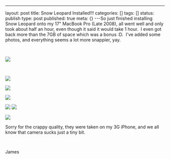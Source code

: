 ---
layout: post
title: Snow Leopard Installed!!!
categories: []
tags: []
status: publish
type: post
published: true
meta: {}
---So just finished installing Snow Leopard onto my 17" MacBook Pro (Late 2008), all went well and only took about half an hour, even though it said it would take 1 hour.  I even got back more than the 7GB of space which was a bonus :D.  I've added some photos, and everything seems a lot more snappier, yay.

 

![](/static/4f331d1f8754c7ec090e554a/50fe1c99e4b01c920a89f452/50fe1c99e4b01c920a89f47d/1251424093717/IMG_0157.JPG/1000w)

 

![](/static/4f331d1f8754c7ec090e554a/50fe1c99e4b01c920a89f452/50fe1c99e4b01c920a89f47e/1251423581167/IMG_0159.JPG/1000w)

![](/static/4f331d1f8754c7ec090e554a/50fe1c99e4b01c920a89f452/50fe1c99e4b01c920a89f47f/1251423581183/IMG_0160.JPG/1000w)

![](/static/4f331d1f8754c7ec090e554a/50fe1c99e4b01c920a89f452/50fe1c99e4b01c920a89f480/1251423581203/IMG_0161.JPG/1000w)

![](/static/4f331d1f8754c7ec090e554a/50fe1c99e4b01c920a89f452/50fe1c99e4b01c920a89f481/1251423581217/IMG_0162.JPG/1000w)
![](/static/4f331d1f8754c7ec090e554a/50fe1c99e4b01c920a89f452/50fe1c99e4b01c920a89f482/1251423581237/IMG_0163.JPG/1000w)

![](/static/4f331d1f8754c7ec090e554a/50fe1c99e4b01c920a89f452/50fe1c99e4b01c920a89f483/1251423581253/IMG_0164.jpg/1000w)

Sorry for the crappy quality, they were taken on my 3G iPhone, and we all know that camera sucks just a tiny bit.

 

James

